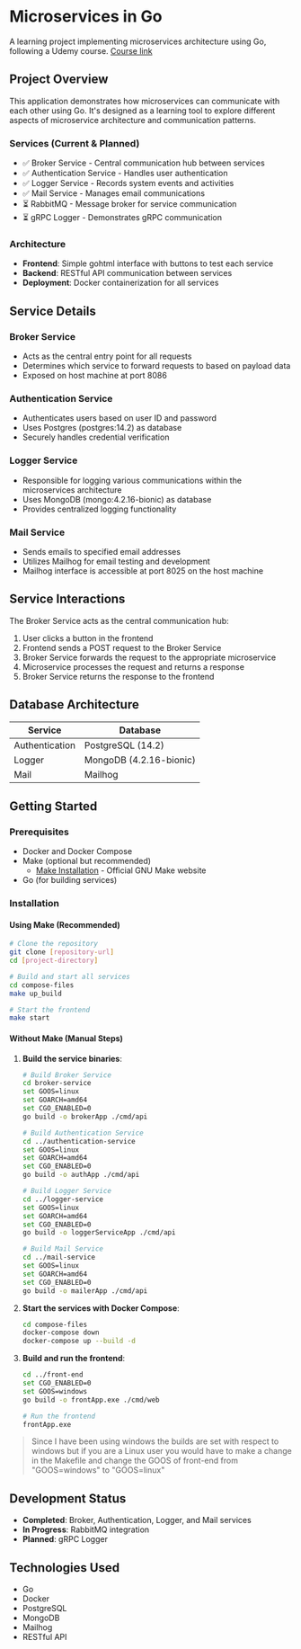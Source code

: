 # Microservices in Go

A learning project implementing microservices architecture using Go, following a Udemy course. [Course link](https://www.udemy.com/course/working-with-microservices-in-go/)

## Project Overview

This application demonstrates how microservices can communicate with each other using Go. It's designed as a learning tool to explore different aspects of microservice architecture and communication patterns.

### Services (Current & Planned)

- ✅ Broker Service - Central communication hub between services
- ✅ Authentication Service - Handles user authentication
- ✅ Logger Service - Records system events and activities
- ✅ Mail Service - Manages email communications
- ⏳ RabbitMQ - Message broker for service communication
- ⏳ gRPC Logger - Demonstrates gRPC communication

### Architecture

- **Frontend**: Simple gohtml interface with buttons to test each service
- **Backend**: RESTful API communication between services
- **Deployment**: Docker containerization for all services

## Service Details

### Broker Service
- Acts as the central entry point for all requests
- Determines which service to forward requests to based on payload data
- Exposed on host machine at port 8086

### Authentication Service
- Authenticates users based on user ID and password
- Uses Postgres (postgres:14.2) as database
- Securely handles credential verification

### Logger Service
- Responsible for logging various communications within the microservices architecture
- Uses MongoDB (mongo:4.2.16-bionic) as database
- Provides centralized logging functionality

### Mail Service
- Sends emails to specified email addresses
- Utilizes Mailhog for email testing and development
- Mailhog interface is accessible at port 8025 on the host machine

## Service Interactions

The Broker Service acts as the central communication hub:

1. User clicks a button in the frontend
2. Frontend sends a POST request to the Broker Service
3. Broker Service forwards the request to the appropriate microservice
4. Microservice processes the request and returns a response
5. Broker Service returns the response to the frontend

## Database Architecture

| Service | Database |
|---------|----------|
| Authentication | PostgreSQL (14.2) |
| Logger | MongoDB (4.2.16-bionic) |
| Mail | Mailhog |

## Getting Started

### Prerequisites

- Docker and Docker Compose
- Make (optional but recommended)
  - [Make Installation](https://www.gnu.org/software/make/) - Official GNU Make website
- Go (for building services)

### Installation

#### Using Make (Recommended)
```bash
# Clone the repository
git clone [repository-url]
cd [project-directory]

# Build and start all services
cd compose-files
make up_build

# Start the frontend
make start
```

#### Without Make (Manual Steps)

1. **Build the service binaries**:
   ```bash
   # Build Broker Service
   cd broker-service
   set GOOS=linux
   set GOARCH=amd64
   set CGO_ENABLED=0
   go build -o brokerApp ./cmd/api
   
   # Build Authentication Service
   cd ../authentication-service
   set GOOS=linux
   set GOARCH=amd64
   set CGO_ENABLED=0
   go build -o authApp ./cmd/api
   
   # Build Logger Service
   cd ../logger-service
   set GOOS=linux
   set GOARCH=amd64
   set CGO_ENABLED=0
   go build -o loggerServiceApp ./cmd/api
   
   # Build Mail Service
   cd ../mail-service
   set GOOS=linux
   set GOARCH=amd64
   set CGO_ENABLED=0
   go build -o mailerApp ./cmd/api
   ```

2. **Start the services with Docker Compose**:
   ```bash
   cd compose-files
   docker-compose down
   docker-compose up --build -d
   ```

3. **Build and run the frontend**:
   ```bash
   cd ../front-end
   set CGO_ENABLED=0
   set GOOS=windows
   go build -o frontApp.exe ./cmd/web
   
   # Run the frontend
   frontApp.exe
   ```
> Since I have been using windows the builds are set with respect to windows but if you are a Linux user you would have to make a change in the Makefile and change the GOOS of front-end from "GOOS=windows" to "GOOS=linux"

## Development Status

- **Completed**: Broker, Authentication, Logger, and Mail services
- **In Progress**: RabbitMQ integration
- **Planned**: gRPC Logger

## Technologies Used

- Go
- Docker
- PostgreSQL
- MongoDB
- Mailhog
- RESTful API